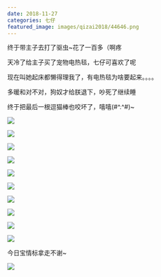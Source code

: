 ```yaml
---
date: 2018-11-27
categories: 七仔
featured_image: images/qizai2018/44646.png
---
```


终于带主子去打了驱虫~花了一百多（啊疼

天冷了给主子买了宠物电热毯，七仔可喜欢了呢

现在叫她起床都懒得理我了，有电热毯为啥要起来。。。。

多暖和对不对，狗奴才给朕退下，吵死了继续睡

终于把最后一根逗猫棒也咬坏了，嘻嘻(#^.^#)~

![](/images/qizai2018/44646.png)

![](/images/qizai2018/44647.png)

![](/images/qizai2018/44648.png)

![](/images/qizai2018/44649.png)

![](/images/qizai2018/44650.png)

![](/images/qizai2018/44652.png)

![](/images/qizai2018/44653.png)

![](/images/qizai2018/44654.png)

![](/images/qizai2018/44655.png)

![](/images/qizai2018/44656.png)

今日宝情标拿走不谢~

![](/images/qizai2018/44657.png)
